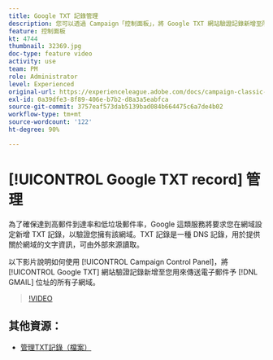 ```yaml
---
title: Google TXT 記錄管理
description: 您可以透過 Campaign「控制面板」，將 Google TXT 網站驗證記錄新增至所有用於傳送電子郵件至 Gmail 地址的子網域。
feature: 控制面板
kt: 4744
thumbnail: 32369.jpg
doc-type: feature video
activity: use
team: PM
role: Administrator
level: Experienced
original-url: https://experienceleague.adobe.com/docs/campaign-classic-learn/tutorials/administrating/control-panel-acc/google-txt-record-management.html
exl-id: 0a39dfe3-8f89-406e-b7b2-d8a3a5eabfca
source-git-commit: 3757eaf573dab5139bad084b664475c6a7de4b02
workflow-type: tm+mt
source-wordcount: '122'
ht-degree: 90%

---
```


# [!UICONTROL Google TXT record] 管理

為了確保達到高郵件到達率和低垃圾郵件率，Google 這類服務將要求您在網域設定新增 TXT 記錄，以驗證您擁有該網域。TXT 記錄是一種 DNS 記錄，用於提供關於網域的文字資訊，可由外部來源讀取。

以下影片說明如何使用 [!UICONTROL Campaign Control Panel]，將 [!UICONTROL Google TXT] 網站驗證記錄新增至您用來傳送電子郵件予 [!DNL GMAIL] 位址的所有子網域。

>[!VIDEO](https://video.tv.adobe.com/v/32369?quality=12)

## 其他資源：

* [管理TXT記錄（檔案）](https://experienceleague.adobe.com/docs/control-panel/using/subdomains-and-certificates/managing-txt-records.html)
